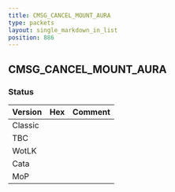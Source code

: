 ```yaml
---
title: CMSG_CANCEL_MOUNT_AURA
type: packets
layout: single_markdown_in_list
position: 886
---
```


## CMSG_CANCEL_MOUNT_AURA

### Status

Version    | Hex        | Comment
---------- | ---------- | ---------- 
Classic    |            |
TBC        |            |
WotLK      |            |
Cata       |            |
MoP        |            |